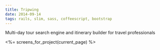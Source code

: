 ```yaml
---
title: Tripwing
date: 2014-09-14
tags: rails, slim, sass, coffeescript, bootstrap
---
```


Multi-day tour search engine and itinerary builder for travel professionals

<div class='row'>
  <%= screens_for_project(current_page) %>
</div>
